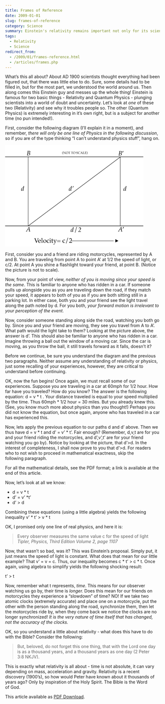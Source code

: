 ```yaml
---
title: Frames of Reference
date: 2009-01-01
slug: frames-of-reference
category: Science
summary: Einstein's relativity remains important not only for its scientific value, but it also helps you understand your Bible.
tags: 
  - Relativity
  - Science
redirect_from:
  - /2009/01/frames-reference.html
  - /articles/frames.php
---
```




What’s this all about? About AD 1900 scientists thought
everything had been figured out, that there was little else to
do. Sure, some details had to be filled in, but for the most
part, we understood the world around us. Then along comes this
Einstein guy and messes up the whole thing! Einstein is famous
for two basic things - Relativity and Quantum Physics - plunging
scientists into a world of doubt and uncertainty. Let’s look at *one*
of these two (Relativity) and see why it troubles people so. The
other (Quantum Physics) is extremely interesting in it’s own
right, but is a subject for another time (no pun intended!).

First, consider the following diagram (I’ll explain it in a
moment), and remember, *there will only be one line of Physics
in the following discussion*, so if you are of the type
thinking “I can’t understand physics stuff”, hang on.

<p><img class="centered" src="/images/blog/2009-01-frames-reference_1.gif" width="450" height="330" alt="diagram" /></p>

First, consider you and a friend are riding motorcycles,
represented by A and B. You are traveling from point A to point
A’ at 1/2 the speed of light, or c/2. At point A you shine a
flashlight toward your friend, at point B. (Notice the picture is
not to scale).

Now, from your point of view, *neither of you is moving
since your speed is the same*. This is familiar to anyone who
has ridden in a car. If someone pulls up alongside you as you are
traveling down the road, if they match your speed, it appears to
both of you as if you are both sitting still in a parking lot. In
either case, both you and your friend see the light travel along
the path noted by d. For you both, *your forward motion is
irrelevant to your perception of the event.*

Now, consider someone standing along side the road, watching
you both go by. Since you and your friend are moving, they see
you travel from A to A’. What path would the light take to them?
Looking at the picture above, the answer is d’. This should also
be familiar to anyone who has ridden in a car. Imagine throwing a
ball out the window of a moving car. Since the car is moving, as
you throw the ball, it still travels forward as it falls, doesn’t it?

Before we continue, be sure you understand the diagram and the
previous two paragraphs. Neither assume any understanding of
relativity or physics, just some recalling of your experiences,
however, they are critical to understand before continuing.

OK, now the fun begins! Once again, we must recall some of our
experiences. Suppose you are traveling in a car at 60mph for 1/2
hour. How far have you traveled? How do you know? The answer is
the following equation: d = v * t . Your distance traveled is
equal to your speed multiplied by the time. Thus 60mph * 1/2 hour
= 30 miles. But you already knew this. (See, you know much more
about physics than you thought!) Perhaps you did not know the
equation, but once again, anyone who has traveled in a car has
experienced this.

Now, lets apply the previous equation to our paths d and d’
above. Then we thus have d = v * t and d’ = v’ * t’. Fair enough?
(Remember, d,v,t are for you and your friend riding the
motorcycles, and d’,v’,t’ are for your friend watching you go
by). Notice by looking at the picture, that d’>d. In the
interest of completeness, I shall now prove to you that d’>d.
For readers who to not wish to proceed in mathematical exactness,
skip the following paragraph.

<div class="green-box">
<p>For all the mathematical details, see the PDF format; a link is available at the end of this article.</p>
</div>

Now, let’s look at all we know:

-   d = v * t
-   d’ = v’ *t’
-   d’ > d

Combining these equations (using a little algebra) yields the
following inequality v’ * t’ > v * t

OK, I promised only one line of real physics, and here it is:

> Every observer measures the same value c for the speed
>  of light <cite>Tipler, Physics, Third
>  Edition Volume 2, page 1107</cite>

Now, that wasn’t so bad, was it? This was Einstein’s proposal.
Simply put, it just means the speed of light is constant. What
does that mean for our little example? That v’ = v = c. Thus, our
inequality becomes c * t’ > c * t. Once again, using algebra
to simplify yields the following shocking result:

t’ > t

Now, remember what t represents, *time*. This means for
our observer watching us go by, their time is *longer.* Does
this mean for our friends on motorcycles they experience a
“slowdown” of time? NO! If we take two atomic clocks
(extremely accurate) and place one on a motorcycle, put the other
with the person standing along the road, synchronize them, then
let the motorcycles ride by, when they come back we notice the
clocks are no longer synchronized! *It is the very nature of
time itself that has changed, not the accuracy of the clocks.*

OK, so you understand a little about relativity - what does this have to
do with the Bible? Consider the following:

> But, beloved, do not forget this one thing, that with the Lord one day
> is as a thousand years, and a thousand years as one day (2 Peter
> 3:8 NKJV).

This is exactly what relativity is all about - time is not absolute, it
can vary depending on mass, acceleration and gravity. Relativity is a
recent discovery (1900’s), so how would Peter have known about it
thousands of years ago? Only by inspiration of the Holy Spirit. The
Bible is the Word of God.

This article available as [PDF Download](/downloads/FramesOfReference.pdf).

